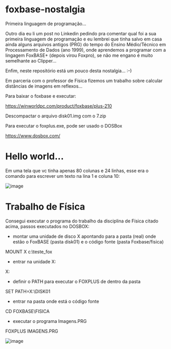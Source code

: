 # foxbase-nostalgia
Primeira linguagem de programação...

Outro dia eu li um post no Linkedin pedindo pra comentar qual foi a sua primeira linguagem de programação e eu lembrei que tinha salvo em casa ainda alguns arquivos antigos (PRG) do tempo do Ensino Médio/Técnico em Processamento de Dados (ano 1999), onde aprendemos a programar com a lingagem FoxBASE+ (depois virou Foxpro), se não me engano é muito semelhante ao Clipper...

Enfim, neste repositório está um pouco desta nostalgia... :-)

Em parceria com o professor de Física fizemos um trabalho sobre calcular distâncias de imagens em reflexos...

Para baixar o foxbase e executar:

https://winworldpc.com/product/foxbase/plus-210

Descompactar o arquivo disk01.img com o 7.zip

Para executar o foxplus.exe, pode ser usado o DOSBox

https://www.dosbox.com/



# Hello world...

Em uma tela que vc tinha apenas 80 colunas e 24 linhas, esse era o comando para escrever um texto na lina 1 e coluna 10:

![image](https://user-images.githubusercontent.com/57003640/204542219-a75b2bb3-4a85-4768-ba48-092d6f8851e1.png)




# Trabalho de Física

Consegui executar o programa do trabalho da disciplina de Física citado acima, passos executados no DOSBOX:

 - montar uma unidade de disco X apontando para a pasta (real) onde estão o FoxBASE (pasta disk01) e o código fonte (pasta Foxbase/fisica)
 
MOUNT X c:\teste_fox
 
 - entrar na unidade X:
 
X:
  
 - definir o PATH para executar o FOXPLUS de dentro da pasta 
 
SET PATH=X:\DISK01
 
 - entrar na pasta onde está o código fonte
 
 CD FOXBASE\FISICA

- executar o programa Imagens.PRG
 
 FOXPLUS IMAGENS.PRG
 
 
![image](https://user-images.githubusercontent.com/57003640/204927060-718450a1-9132-443d-a1f4-895bed5ebcb3.png)

